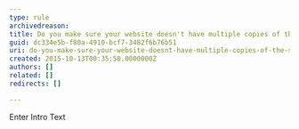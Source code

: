```yaml
---
type: rule
archivedreason: 
title: Do you make sure your website doesn't have multiple copies of the same image?
guid: dc334e5b-f80a-4910-bcf7-3482f6b76b51
uri: do-you-make-sure-your-website-doesnt-have-multiple-copies-of-the-same-image
created: 2015-10-13T00:35:50.0000000Z
authors: []
related: []
redirects: []

---
```



Enter Intro Text
<br><excerpt class='endintro'></excerpt><br>



